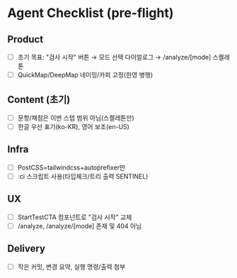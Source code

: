 # Agent Checklist (pre-flight)

## Product
- [ ] 초기 목표: "검사 시작" 버튼 → 모드 선택 다이얼로그 → /analyze/[mode] 스켈레톤
- [ ] QuickMap/DeepMap 네이밍/카피 고정(한영 병행)

## Content (초기)
- [ ] 문항/채점은 이번 스텝 범위 아님(스켈레톤만)
- [ ] 한글 우선 표기(ko-KR), 영어 보조(en-US)

## Infra
- [ ] PostCSS=tailwindcss+autoprefixer만
- [ ] :ci 스크립트 사용(타입체크/트리 출력 SENTINEL)

## UX
- [ ] StartTestCTA 컴포넌트로 "검사 시작" 교체
- [ ] /analyze, /analyze/[mode] 존재 및 404 아님

## Delivery
- [ ] 작은 커밋, 변경 요약, 실행 명령/출력 첨부
